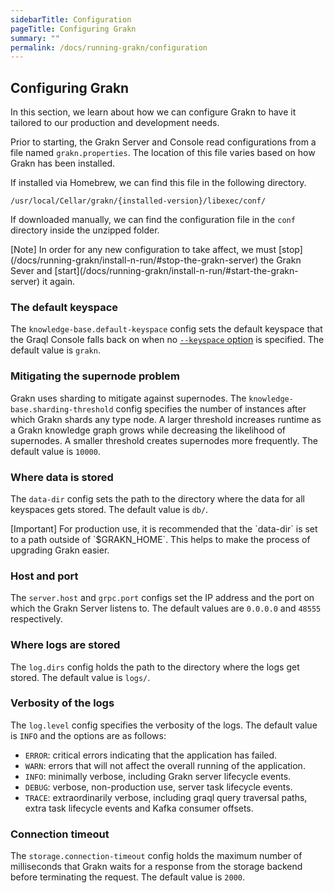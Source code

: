```yaml
---
sidebarTitle: Configuration
pageTitle: Configuring Grakn
summary: ""
permalink: /docs/running-grakn/configuration
---
```


## Configuring Grakn
In this section, we learn about how we can configure Grakn to have it tailored to our production and development needs.

Prior to starting, the Grakn Server and Console read configurations from a file named `grakn.properties`. The location of this file varies based on how Grakn has been installed.

If installed via Homebrew, we can find this file in the following directory.

```
/usr/local/Cellar/grakn/{installed-version}/libexec/conf/
```

If downloaded manually, we can find the configuration file in the `conf` directory inside the unzipped folder.

<div class="galert">
[Note]
In order for any new configuration to take affect, we must [stop](/docs/running-grakn/install-n-run/#stop-the-grakn-server) the Grakn Sever and [start](/docs/running-grakn/install-n-run/#start-the-grakn-server) it again.
</div>

### The default keyspace
The `knowledge-base.default-keyspace` config sets the default keyspace that the Graql Console falls back on when no [`--keyspace` option](/docs/running-grakn/console#console-options) is specified. The default value is `grakn`.

### Mitigating the supernode problem
Grakn uses sharding to mitigate against supernodes. The `knowledge-base.sharding-threshold` config specifies the number of instances after which Grakn shards any type node. A larger threshold increases runtime as a Grakn knowledge graph grows while decreasing the likelihood of supernodes. A smaller threshold creates supernodes more frequently. The default value is `10000`.

### Where data is stored
The `data-dir` config sets the path to the directory where the data for all keyspaces gets stored. The default value is `db/`.

<div class="galert">
[Important]
For production use, it is recommended that the `data-dir` is set to a path outside of `$GRAKN_HOME`. This helps to make the process of upgrading Grakn easier.
</div>

### Host and port
The `server.host` and `grpc.port` configs set the IP address and the port on which the Grakn Server listens to. The default values are `0.0.0.0` and `48555` respectively.

### Where logs are stored
The `log.dirs` config holds the path to the directory where the logs get stored. The default value is `logs/`.

### Verbosity of the logs
The `log.level` config specifies the verbosity of the logs. The default value is `INFO` and the options are as follows:
- `ERROR`: critical errors indicating that the application has failed.
- `WARN`: errors that will not affect the overall running of the application.
- `INFO`: minimally verbose, including Grakn server lifecycle events.
- `DEBUG`: verbose, non-production use, server task lifecycle events.
- `TRACE`: extraordinarily verbose, including graql query traversal paths, extra task lifecycle events and Kafka consumer offsets.

### Connection timeout
The `storage.connection-timeout` config holds the maximum number of milliseconds that Grakn waits for a response from the storage backend before terminating the request. The default value is `2000`.
